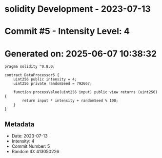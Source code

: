 ﻿# solidity Development - 2023-07-13
# Commit #5 - Intensity Level: 4
# Generated on: 2025-06-07 10:38:32
```solidity
pragma solidity ^0.8.0;

contract DataProcessor5 {
    uint256 public intensity = 4;
    uint256 private randomSeed = 792667;

    function processValue(uint256 input) public view returns (uint256) {
        return input * intensity + randomSeed % 100;
    }
}
```
## Metadata
- Date: 2023-07-13
- Intensity: 4
- Commit Number: 5
- Random ID: 413050226
